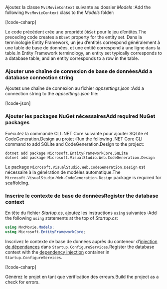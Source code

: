 <a name="dc"></a>

<span data-ttu-id="8215a-101">Ajoutez la classe `MvcMovieContext` suivante au dossier *Models* :</span><span class="sxs-lookup"><span data-stu-id="8215a-101">Add the following `MvcMovieContext` class to the *Models* folder:</span></span>  

[!code-csharp[](~/tutorials/first-mvc-app/start-mvc/sample/MvcMovie22/Data/MvcMovieContext.cs)]

<span data-ttu-id="8215a-102">Le code précédent crée une propriété `DbSet` pour le jeu d’entités.</span><span class="sxs-lookup"><span data-stu-id="8215a-102">The preceding code creates a `DbSet` property for the entity set.</span></span> <span data-ttu-id="8215a-103">Dans la terminologie Entity Framework, un jeu d’entités correspond généralement à une table de base de données, et une entité correspond à une ligne dans la table.</span><span class="sxs-lookup"><span data-stu-id="8215a-103">In Entity Framework terminology, an entity set typically corresponds to a database table, and an entity corresponds to a row in the table.</span></span>

<a name="cs"></a>

### <a name="add-a-database-connection-string"></a><span data-ttu-id="8215a-104">Ajouter une chaîne de connexion de base de données</span><span class="sxs-lookup"><span data-stu-id="8215a-104">Add a database connection string</span></span>

<span data-ttu-id="8215a-105">Ajoutez une chaîne de connexion au fichier *appsettings.json* :</span><span class="sxs-lookup"><span data-stu-id="8215a-105">Add a connection string to the *appsettings.json* file:</span></span>

[!code-json[](~/tutorials/razor-pages/razor-pages-start/sample/RazorPagesMovie/appsettings_SQLite.json?highlight=8-10)]

### <a name="add-required-nuget-packages"></a><span data-ttu-id="8215a-106">Ajouter les packages NuGet nécessaires</span><span class="sxs-lookup"><span data-stu-id="8215a-106">Add required NuGet packages</span></span>

<span data-ttu-id="8215a-107">Exécutez la commande CLI .NET Core suivante pour ajouter SQLite et CodeGeneration.Design au projet :</span><span class="sxs-lookup"><span data-stu-id="8215a-107">Run the following .NET Core CLI command to add SQLite and CodeGeneration.Design  to the project:</span></span>

```console
dotnet add package Microsoft.EntityFrameworkCore.SQLite
dotnet add package Microsoft.VisualStudio.Web.CodeGeneration.Design
```

<span data-ttu-id="8215a-108">Le package `Microsoft.VisualStudio.Web.CodeGeneration.Design` est nécessaire à la génération de modèles automatique.</span><span class="sxs-lookup"><span data-stu-id="8215a-108">The `Microsoft.VisualStudio.Web.CodeGeneration.Design` package is required for scaffolding.</span></span>

<a name="reg"></a>

### <a name="register-the-database-context"></a><span data-ttu-id="8215a-109">Inscrire le contexte de base de données</span><span class="sxs-lookup"><span data-stu-id="8215a-109">Register the database context</span></span>

<span data-ttu-id="8215a-110">En tête du fichier *Startup.cs*, ajoutez les instructions `using` suivantes :</span><span class="sxs-lookup"><span data-stu-id="8215a-110">Add the following `using` statements at the top of *Startup.cs*:</span></span>

```csharp
using MvcMovie.Models;
using Microsoft.EntityFrameworkCore;
```

<span data-ttu-id="8215a-111">Inscrivez le contexte de base de données auprès du conteneur d’[injection de dépendances](xref:fundamentals/dependency-injection) dans `Startup.ConfigureServices`.</span><span class="sxs-lookup"><span data-stu-id="8215a-111">Register the database context with the [dependency injection](xref:fundamentals/dependency-injection) container in `Startup.ConfigureServices`.</span></span>

[!code-csharp[](~/tutorials/first-mvc-app/start-mvc/sample/MvcMovie22/Startup.cs?name=snippet_UseSqlite&highlight=11-12)]

<span data-ttu-id="8215a-112">Générez le projet en tant que vérification des erreurs.</span><span class="sxs-lookup"><span data-stu-id="8215a-112">Build the project as a check for errors.</span></span>